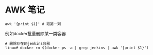 # AWK 笔记

``` shell
awk '{print $1}' # 取第一列
```

例如docker批量删除某一类容器

``` shell
# 删除存在的jenkins容器
linux# docker rm $(docker ps -a | grep jenkins | awk '{print $1}')
```